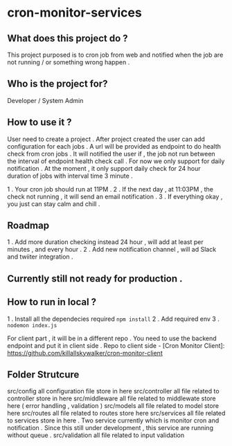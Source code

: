 # cron-monitor-services

## What does this project do ?
This project purposed is to cron job from web and notified when the job are not running / or something wrong happen . 

## Who is the project for?
Developer / System Admin

## How to use it ?
User need to create a project . After project created the user can add configuration for each jobs . A url will be provided as endpoint to do health check from cron jobs . It will notified the user if , the job not run between the interval of endpoint health check call . For now we only support for daily notification . 
At the moment , it only support daily check for 24 hour duration of jobs with interval time 3 minute . 

1 . Your cron job should run at 11PM . 
2 . If the next day , at 11:03PM , the check not running , it will send an email notification . 
3 . If everything okay , you just can stay calm and chill . 

## Roadmap 
1 . Add more duration checking instead 24 hour , will add at least per minutes , and every hour . 
2 . Add new notification channel , will ad Slack and twiiter integration . 

## Currently still not ready for production . 

## How to run in local  ?
1 . Install all the dependecies required
```npm install```
2 . Add required env 
3 . ```nodemon index.js```

For client part , it will be in a different repo . You need to use the backend endpoint and put it in client side . Repo to client side - 
[Cron Monitor Client]: https://github.com/killallskywalker/cron-monitor-client

## Folder Strutcure 
src/config 
all configuration file store in here
src/controller
all file related to controller store in here
src/middleware
all file related to middlewate store here ( error handling ,  validation )
src/models
all file related to model store here
src/routes
all file related to routes store here
src/services
all file related to services store in here . Two service currently which is monitor cron and notification . Since this still under development , this service are running without queue .
src/validation
all file related to input validation 